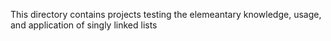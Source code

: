 This directory contains projects testing the elemeantary knowledge, usage, and application of singly linked lists

